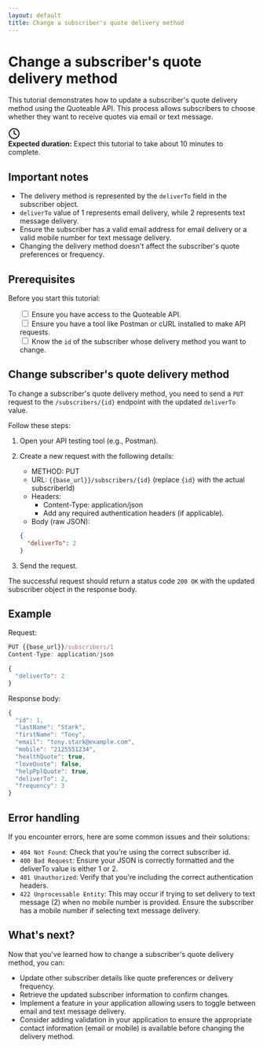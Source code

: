 ```yaml
---
layout: default
title: Change a subscriber's quote delivery method
---
```


# Change a subscriber's quote delivery method

This tutorial demonstrates how to update a subscriber's quote delivery method using the Quoteable API. This process allows subscribers to choose whether they want to receive quotes via email or text message.

<div class="tutorial-duration">
  <div class="icon-container">
    <svg xmlns="http://www.w3.org/2000/svg" width="24" height="24" viewBox="0 0 24 24" fill="none" stroke="currentColor" stroke-width="2" stroke-linecap="round" stroke-linejoin="round">
      <circle cx="12" cy="12" r="10"></circle>
      <polyline points="12 6 12 12 16 14"></polyline>
    </svg>
  </div>
  <div class="duration-text"><strong>Expected duration:</strong> Expect this tutorial to take about 10 minutes to complete.</div>
</div>

## Important notes

- The delivery method is represented by the `deliverTo` field in the subscriber object.
- `deliverTo` value of 1 represents email delivery, while 2 represents text message delivery.
- Ensure the subscriber has a valid email address for email delivery or a valid mobile number for text message delivery.
- Changing the delivery method doesn't affect the subscriber's quote preferences or frequency.

## Prerequisites

Before you start this tutorial:

<ul class="checkbox-list" style="list-style-type: none;">
  <li style="list-style-type: none;"><input type="checkbox"> Ensure you have access to the Quoteable API.</li>
  <li style="list-style-type: none;"><input type="checkbox"> Ensure you have a tool like Postman or cURL installed to make API requests.</li>
  <li style="list-style-type: none;"><input type="checkbox"> Know the <code>id</code> of the subscriber whose delivery method you want to change.</li>
</ul>

## Change subscriber's quote delivery method

To change a subscriber's quote delivery method, you need to send a `PUT` request to the `/subscribers/{id}` endpoint with the updated `deliverTo` value.

Follow these steps:

1. Open your API testing tool (e.g., Postman).
2. Create a new request with the following details:
    - METHOD: PUT
    - URL: `{{base_url}}/subscribers/{id}` (replace `{id}` with the actual subscriberId)
    - Headers:
        - Content-Type: application/json
        - Add any required authentication headers (if applicable).
    - Body (raw JSON):

    ```json
    {
      "deliverTo": 2
    }
    ```

3. Send the request.

The successful request should return a status code `200 OK` with the updated subscriber object in the response body.

## Example

Request:

```js
PUT {{base_url}}/subscribers/1
Content-Type: application/json

{
  "deliverTo": 2
}
```

Response body:

```js
{
  "id": 1,
  "lastName": "Stark",
  "firstName": "Tony",
  "email": "tony.stark@example.com",
  "mobile": "2125551234",
  "healthQuote": true,
  "loveQuote": false,
  "helpPplQuote": true,
  "deliverTo": 2,
  "frequency": 3
}
```

## Error handling

If you encounter errors, here are some common issues and their solutions:

- `404 Not Found`: Check that you're using the correct subscriber id.
- `400 Bad Request`: Ensure your JSON is correctly formatted and the deliverTo value is either 1 or 2.
- `401 Unauthorized`: Verify that you're including the correct authentication headers.
- `422 Unprocessable Entity`: This may occur if trying to set delivery to text message (2) when no mobile number is provided. Ensure the subscriber has a mobile number if selecting text message delivery.

## What's next?

Now that you've learned how to change a subscriber's quote delivery method, you can:

- Update other subscriber details like quote preferences or delivery frequency.
- Retrieve the updated subscriber information to confirm changes.
- Implement a feature in your application allowing users to toggle between email and text message delivery.
- Consider adding validation in your application to ensure the appropriate contact information (email or mobile) is available before changing the delivery method.
